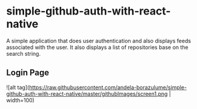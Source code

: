 # simple-github-auth-with-react-native
A simple application that does user authentication and also displays feeds associated with the user.
It also displays a list of repositories base on the search string.

## Login Page

![alt tag](https://raw.githubusercontent.com/andela-borazulume/simple-github-auth-with-react-native/master/githubImages/screen1.png | width=100)
